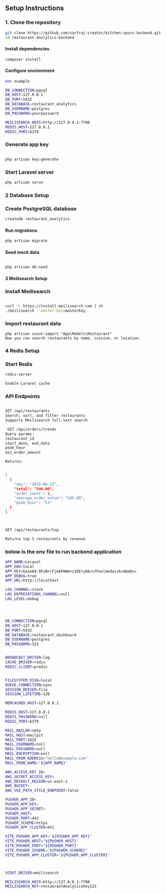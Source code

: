 
##  Setup Instructions

### 1. Clone the repository

```bash
git clone https://github.com/sarfraj-creator/kitchen-spurs-backend.git
cd restaurant-analytics-backend

```

#### Install dependencies
``` bash
composer install

```

####   Configure environment

```bash
env example

DB_CONNECTION=pgsql
DB_HOST=127.0.0.1
DB_PORT=5432
DB_DATABASE=restaurant_analytics
DB_USERNAME=postgres
DB_PASSWORD=yourpassword

MEILISEARCH_HOST=http://127.0.0.1:7700
REDIS_HOST=127.0.0.1
REDIS_PORT=6379
```

### Generate app key

```` bash

php artisan key:generate

````

### Start Laravel server 
``` bash
php artisan serve

```


### 2 Database Setup

### Create PostgreSQL database

``` bash
createdb restaurant_analytics

```

#### Run migrations
```bash
php artisan migrate

```

#### Seed mock data

```bash

php artisan db:seed

```


#### 3 Meilisearch Setup

### Install Meilisearch 
```bash 

curl -L https://install.meilisearch.com | sh
./meilisearch --master-key=masterKey
```

### Import restaurant data
```bsh
php artisan scout:import "App\Models\Restaurant"
Now you can search restaurants by name, cuisine, or location.
```


### 4 Redis Setup

### Start Redis

``` bash 
redis-server
```

```bash
Enable Laravel cache
```

### API Endpoints

``` bash

GET /api/restaurants
Search, sort, and filter restaurants
Supports Meilisearch full-text search

 GET /api/orders/trends
Query params:
restaurant_id
start_date, end_date
peak_hour
min_order_amount

Returns:


[
  {
    "day": "2025-06-23",
    "total": "546.00",
    "order_count": 1,
    "average_order_value": "546.00",
    "peak_hour": "13"
  }
]



GET /api/restaurants/top

Returns top 3 restaurants by revenue


```


### below is the env file to run backend application


``` bash
APP_NAME=Laravel
APP_ENV=local
APP_KEY=base64:9FuB+rFj6APmWm+z1bEryHA/ufFwulmedacskcmbmOs=
APP_DEBUG=true
APP_URL=http://localhost

LOG_CHANNEL=stack
LOG_DEPRECATIONS_CHANNEL=null
LOG_LEVEL=debug




DB_CONNECTION=pgsql
DB_HOST=127.0.0.1
DB_PORT=5432
DB_DATABASE=restaurant_dashboard
DB_USERNAME=postgres
DB_PASSWORD=123


BROADCAST_DRIVER=log
CACHE_DRIVER=redis
REDIS_CLIENT=predis


FILESYSTEM_DISK=local
QUEUE_CONNECTION=sync
SESSION_DRIVER=file
SESSION_LIFETIME=120

MEMCACHED_HOST=127.0.0.1

REDIS_HOST=127.0.0.1
REDIS_PASSWORD=null
REDIS_PORT=6379

MAIL_MAILER=smtp
MAIL_HOST=mailpit
MAIL_PORT=1025
MAIL_USERNAME=null
MAIL_PASSWORD=null
MAIL_ENCRYPTION=null
MAIL_FROM_ADDRESS="hello@example.com"
MAIL_FROM_NAME="${APP_NAME}"

AWS_ACCESS_KEY_ID=
AWS_SECRET_ACCESS_KEY=
AWS_DEFAULT_REGION=us-east-1
AWS_BUCKET=
AWS_USE_PATH_STYLE_ENDPOINT=false

PUSHER_APP_ID=
PUSHER_APP_KEY=
PUSHER_APP_SECRET=
PUSHER_HOST=
PUSHER_PORT=443
PUSHER_SCHEME=https
PUSHER_APP_CLUSTER=mt1

VITE_PUSHER_APP_KEY="${PUSHER_APP_KEY}"
VITE_PUSHER_HOST="${PUSHER_HOST}"
VITE_PUSHER_PORT="${PUSHER_PORT}"
VITE_PUSHER_SCHEME="${PUSHER_SCHEME}"
VITE_PUSHER_APP_CLUSTER="${PUSHER_APP_CLUSTER}"



SCOUT_DRIVER=meilisearch

MEILISEARCH_HOST=http://127.0.0.1:7700
MEILISEARCH_KEY=restaurantAnalyticsKey123

```